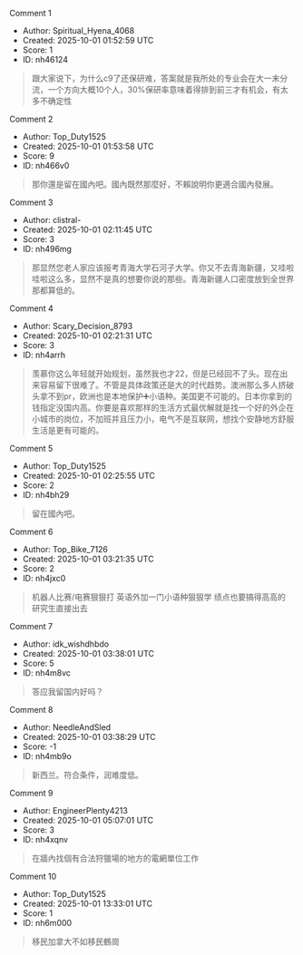 Comment 1

- Author: Spiritual_Hyena_4068
- Created: 2025-10-01 01:52:59 UTC
- Score: 1
- ID: nh46124

> 跟大家说下，为什么c9了还保研难，答案就是我所处的专业会在大一末分流，一个方向大概10个人，30%保研率意味着得排到前三才有机会，有太多不确定性

Comment 2

- Author: Top_Duty1525
- Created: 2025-10-01 01:53:58 UTC
- Score: 9
- ID: nh466v0

> 那你還是留在國內吧。國內既然那麼好，不賴說明你更適合國內發展。

Comment 3

- Author: clistral-
- Created: 2025-10-01 02:11:45 UTC
- Score: 3
- ID: nh496mg

> 那显然您老人家应该报考青海大学石河子大学。你又不去青海新疆，又哇啦哇啦这么多，显然不是真的想要你说的那些。青海新疆人口密度放到全世界那都算低的。

Comment 4

- Author: Scary_Decision_8793
- Created: 2025-10-01 02:21:31 UTC
- Score: 3
- ID: nh4arrh

> 羡慕你这么年轻就开始规划，虽然我也才22，但是已经回不了头。现在出来容易留下很难了。不管是具体政策还是大的时代趋势。澳洲那么多人挤破头拿不到pr，欧洲也是本地保护➕小语种。美国更不可能的。日本你拿到的钱指定没国内高。你要是喜欢那样的生活方式最优解就是找一个好的外企在小城市的岗位，不加班并且压力小，电气不是互联网，想找个安静地方舒服生活是更有可能的。

Comment 5

- Author: Top_Duty1525
- Created: 2025-10-01 02:25:55 UTC
- Score: 2
- ID: nh4bh29

> 留在國內吧。

Comment 6

- Author: Top_Bike_7126
- Created: 2025-10-01 03:21:35 UTC
- Score: 2
- ID: nh4jxc0

> 机器人比赛/电赛狠狠打 英语外加一门小语种狠狠学 绩点也要搞得高高的 研究生直接出去

Comment 7

- Author: idk_wishdhbdo
- Created: 2025-10-01 03:38:01 UTC
- Score: 5
- ID: nh4m8vc

> 答应我留国内好吗？

Comment 8

- Author: NeedleAndSled
- Created: 2025-10-01 03:38:29 UTC
- Score: -1
- ID: nh4mb9o

> 新西兰。符合条件，润难度低。

Comment 9

- Author: EngineerPlenty4213
- Created: 2025-10-01 05:07:01 UTC
- Score: 3
- ID: nh4xqnv

> 在牆內找個有合法狩獵場的地方的電網單位工作

Comment 10

- Author: Top_Duty1525
- Created: 2025-10-01 13:33:01 UTC
- Score: 1
- ID: nh6m000

> 移民加拿大不如移民鶴崗
